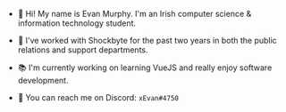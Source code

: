 
- 👋 Hi! My name is Evan Murphy. I'm an Irish computer science & information technology student.

- 💼 I've worked with Shockbyte for the past two years in both the public relations and support departments.

- 📚 I'm currently working on learning VueJS and really enjoy software development.

- 🔔 You can reach me on Discord: `xEvan#4750`

